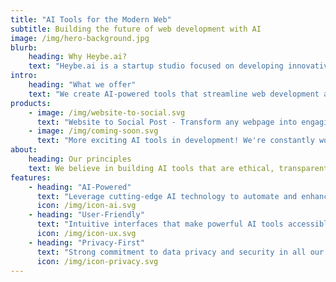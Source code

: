```yaml
---
title: "AI Tools for the Modern Web"
subtitle: Building the future of web development with AI
image: /img/hero-background.jpg
blurb:
    heading: Why Heybe.ai?
    text: "Heybe.ai is a startup studio focused on developing innovative AI tools and services that enhance web development and content creation. We believe that AI should empower creators and developers, making their work more efficient and impactful."
intro:
    heading: "What we offer"
    text: "We create AI-powered tools that streamline web development and content creation workflows. Our solutions are designed to be intuitive, efficient, and accessible to everyone from individual creators to enterprise teams."
products:
    - image: /img/website-to-social.svg
      text: "Website to Social Post - Transform any webpage into engaging social media content with our AI-powered Chrome extension. Perfect for content creators, marketers, and social media managers who want to streamline their content creation process."
    - image: /img/coming-soon.svg
      text: "More exciting AI tools in development! We're constantly working on new innovations to help you work smarter and create better content. Stay tuned for our upcoming releases."
about:
    heading: Our principles
    text: We believe in building AI tools that are ethical, transparent, and user-focused. Our commitment is to create technology that enhances human creativity rather than replacing it, while maintaining the highest standards of data privacy and security.
features:
    - heading: "AI-Powered"
      text: "Leverage cutting-edge AI technology to automate and enhance your workflow"
      icon: /img/icon-ai.svg
    - heading: "User-Friendly"
      text: "Intuitive interfaces that make powerful AI tools accessible to everyone"
      icon: /img/icon-ux.svg
    - heading: "Privacy-First"
      text: "Strong commitment to data privacy and security in all our products"
      icon: /img/icon-privacy.svg
---
```


